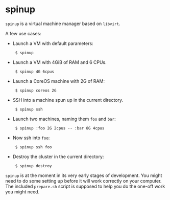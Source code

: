 spinup
======

`spinup` is a virtual machine manager based on `libvirt`.

A few use cases:

 - Launch a VM with default parameters:

        $ spinup

 - Launch a VM with 4GiB of RAM and 6 CPUs.

        $ spinup 4G 6cpus

 - Launch a CoreOS machine with 2G of RAM:

        $ spinup coreos 2G

 - SSH into a machine spun up in the current directory.

        $ spinup ssh

 - Launch two machines, naming them `foo` and `bar`:

        $ spinup :foo 2G 2cpus -- :bar 8G 4cpus

 - Now ssh into `foo`:

        $ spinup ssh foo

 - Destroy the cluster in the current directory:

        $ spinup destroy

`spinup` is at the moment in its very early stages of development. You
might need to do some setting up before it will work correctly on your
computer. The included `prepare.sh` script is supposed to help you do
the one-off work you might need.
